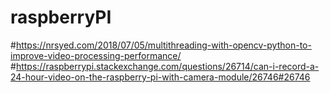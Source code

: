 # raspberryPI
#https://nrsyed.com/2018/07/05/multithreading-with-opencv-python-to-improve-video-processing-performance/
#https://raspberrypi.stackexchange.com/questions/26714/can-i-record-a-24-hour-video-on-the-raspberry-pi-with-camera-module/26746#26746
